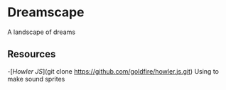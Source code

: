 # Dreamscape
A landscape of dreams

## Resources
-[*Howler JS*](git clone https://github.com/goldfire/howler.js.git)
Using to make sound sprites
